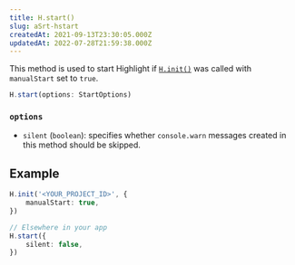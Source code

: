 ```yaml
---
title: H.start()
slug: aSrt-hstart
createdAt: 2021-09-13T23:30:05.000Z
updatedAt: 2022-07-28T21:59:38.000Z
---
```


This method is used to start Highlight if [`H.init()`](/api/client/h-init) was called with `manualStart` set to `true`.

```typescript
H.start(options: StartOptions)
```

### `options`

-   `silent` (`boolean`): specifies whether `console.warn` messages created in this method should be skipped.

## Example

```typescript
H.init('<YOUR_PROJECT_ID>', {
	manualStart: true,
})

// Elsewhere in your app
H.start({
	silent: false,
})
```
